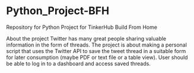 # Python_Project-BFH
Repository for Python Project for TinkerHub Build From Home


About the project
Twitter has many great people sharing valuable information in the form of threads. The project is about making a personal script that uses the Twitter API to save the tweet thread in a suitable form for later consumption (maybe PDF or text file or a table view). User should be able to log in to a dashboard and access saved threads.
